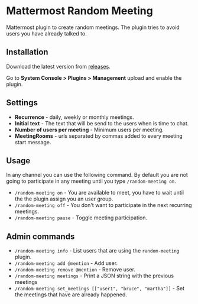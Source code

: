 # Mattermost Random Meeting

Mattermost plugin to create random meetings. The plugin tries to avoid users you have already talked to.

## Installation

Download the latest version from [releases](https://github.com/juanfran/mattermost-random-meeting/releases).

Go to **System Console > Plugins > Management** upload and enable the plugin.

## Settings 

- **Recurrence** - daily, weekly or monthly meetings.
- **Initial text** - The text that will be send to the users when is time to chat.
- **Number of users per meeting** - Minimum users per meeting.
- **MeetingRooms** - urls separated by commas added to every meeting start message.

## Usage

In any channel you can use the following command. By default you are not going to participate in any meeting until you type `/random-meeting on`.

- `/random-meeting on` - You are available to meet, you have to wait until the the plugin assign you an user group.
- `/random-meeting off` - You don't want to participate in the next recurring meetings.
- `/random-meeting pause` - Toggle meeting participation.

## Admin commands

- `/random-meeting info` - List users that are using the `random-meeting` plugin.
- `/random-meeting add @mention` - Add user.
- `/random-meeting remove @mention` - Remove user.
- `/random-meeting meetings` - Print a JSON string with the previous meetings
- `/random-meeting set_meetings [["user1", "bruce", "martha"]]` - Set the meetings that have are already happened.
